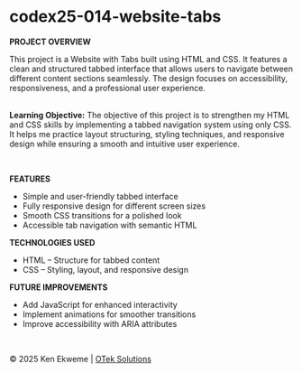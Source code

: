 # codex25-014-website-tabs

<p><strong>PROJECT OVERVIEW</strong></p>
This project is a Website with Tabs built using HTML and CSS. It features a clean and structured tabbed interface that allows users to navigate between different content sections seamlessly. The design focuses on accessibility, responsiveness, and a professional user experience.
<br><br>
<p><strong>Learning Objective:</strong> The objective of this project is to strengthen my HTML and CSS skills by implementing a tabbed navigation system using only CSS. It helps me practice layout structuring, styling techniques, and responsive design while ensuring a smooth and intuitive user experience.</p>
<br>
<p><strong>FEATURES</strong></p>
<ul>
  <li>Simple and user-friendly tabbed interface</li>
  <li>Fully responsive design for different screen sizes</li>
  <li>Smooth CSS transitions for a polished look</li>
  <li>Accessible tab navigation with semantic HTML</li>
</ul>
<p><strong>TECHNOLOGIES USED</strong></p>
<ul>
  <li>HTML – Structure for tabbed content</li>
  <li>CSS – Styling, layout, and responsive design</li>
</ul>
<p><strong>FUTURE IMPROVEMENTS</strong></p>
<ul>
  <li>Add JavaScript for enhanced interactivity</li>
  <li>Implement animations for smoother transitions</li>
  <li>Improve accessibility with ARIA attributes</li>
</ul>
<br>
<footer>
    <p>&copy; 2025 Ken Ekweme | <a href="https://www.oteksolutions.net" target="_blank">OTek Solutions</a></p>
</footer>
